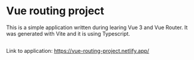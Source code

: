 # Vue routing project

This is a simple application written during learing Vue 3 and Vue Router. It was generated with Vite and it is using Typescript.

##

Link to application: https://vue-routing-project.netlify.app/

